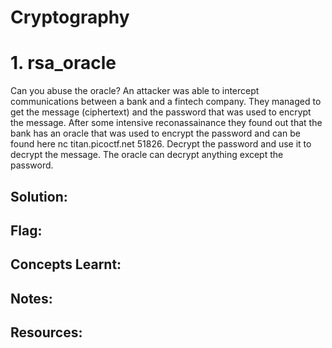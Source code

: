 # Cryptography

# 1. rsa_oracle
Can you abuse the oracle?
An attacker was able to intercept communications between a bank and a fintech company. They managed to get the message (ciphertext) and the password that was used to encrypt the message.
After some intensive reconassainance they found out that the bank has an oracle that was used to encrypt the password and can be found here nc titan.picoctf.net 51826. Decrypt the password and use it to decrypt the message. The oracle can decrypt anything except the password.

## Solution:

## Flag: 

## Concepts Learnt: 

## Notes:

## Resources: 